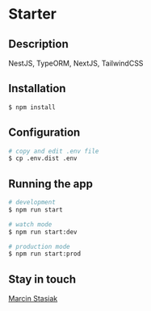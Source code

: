 # Starter

## Description

NestJS, TypeORM, NextJS, TailwindCSS 

## Installation

```bash
$ npm install
```

## Configuration
```bash
# copy and edit .env file
$ cp .env.dist .env
```

## Running the app

```bash
# development
$ npm run start

# watch mode
$ npm run start:dev

# production mode
$ npm run start:prod
```

## Stay in touch

[Marcin Stasiak](https://marcinstasiak.pl/)